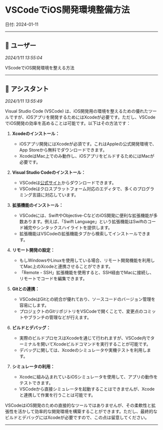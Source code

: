 # VSCodeでiOS開発環境整備方法

日付: 2024-01-11

---

## 👤 ユーザー
*2024/1/11 13:55:04*

VScodeでiOS開発環境を整える方法

---

## 🤖 アシスタント
*2024/1/11 13:55:49*

Visual Studio Code (VSCode) は、iOS開発用の環境を整えるための優れたツールですが、iOSアプリを開発するためにはXcodeが必要です。ただし、VSCodeでiOS開発の効率を高めることは可能です。以下はその方法です：

1. **Xcodeのインストール：**
   - iOSアプリ開発にはXcodeが必須です。これはAppleの公式開発環境で、App Storeから無料でダウンロードできます。
   - XcodeはMac上でのみ動作し、iOSアプリをビルドするためにはMacが必要です。

2. **Visual Studio Codeのインストール：**
   - VSCodeは[公式サイト](https://code.visualstudio.com/)からダウンロードできます。
   - VSCodeはクロスプラットフォーム対応のエディタで、多くのプログラミング言語に対応しています。

3. **拡張機能のインストール：**
   - VSCodeには、SwiftやObjective-CなどのiOS開発に便利な拡張機能が多数あります。例えば、「Swift Language」という拡張機能はSwiftのコード補完やシンタックスハイライトを提供します。
   - 拡張機能はVSCodeの拡張機能タブから検索してインストールできます。

4. **リモート開発の設定：**
   - もしWindowsやLinuxを使用している場合、リモート開発機能を利用してMac上のXcodeと連携させることができます。
   - 「Remote - SSH」拡張機能を使用すると、SSH経由でMacに接続し、リモートでコードを編集できます。

5. **Gitとの連携：**
   - VSCodeはGitとの統合が優れており、ソースコードのバージョン管理を容易にします。
   - プロジェクトのGitリポジトリをVSCodeで開くことで、変更点のコミットやブランチの管理などが行えます。

6. **ビルドとデバッグ：**
   - 実際のビルドプロセスはXcodeを通じて行われますが、VSCode内でターミナルを開いてXcodeビルドコマンドを実行することが可能です。
   - デバッグに関しては、Xcodeのシミュレータや実機テストを利用します。

7. **シミュレータの利用：**
   - Xcodeに組み込まれているiOSシミュレータを使用して、アプリの動作をテストできます。
   - VSCodeから直接シミュレータを起動することはできませんが、Xcodeと連携して作業を行うことは可能です。

VSCodeはiOS開発のための直接的なツールではありませんが、その柔軟性と拡張性を活かして効率的な開発環境を構築することができます。ただし、最終的なビルドとデバッグにはXcodeが必要ですので、この点は留意してください。

---
